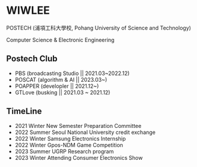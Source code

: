 WIWLEE
====
POSTECH (浦項工科大學校, Pohang University of Science and Technology)

Computer Science & Electronic Engineering


## Postech Club
- PBS (broadcasting Studio || 2021.03~2022.12)
- POSCAT (algorithm & AI || 2023.03~)
- POAPPER (developler || 2021.12~)
- GTLove (busking || 2021.03 ~ 2021.12)

## TimeLine
- 2021 Winter New Semester Preparation Committee
- 2022 Summer Seoul National University credit exchange
- 2022 Winter Samsung Electronics Internship
- 2022 Winter Gpos-NDM Game Competition
- 2023 Summer UGRP Research program
- 2023 Winter Attending Consumer Electronics Show
